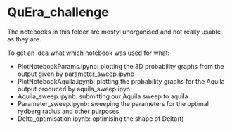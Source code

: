 # QuEra_challenge


The notebooks in this folder are mostyl unorganised and not really usable as they are.


To get an idea what which notebook was used for what:
* PlotNotebookParams.ipynb: plotting the 3D probability graphs from the output given by parameter_sweep.ipynb
* PlotNotebookAquila.ipynb: plotting the probability graphs for the Aquila output produced by aquila_sweep.ipyn
* Aquila_sweep.ipynb: submitting our Aquila sweep to aquila
* Parameter_sweep.ipynb: sweeping the parameters for the optimal rydberg radius and other purposes
* Delta_optimisation.ipynb: optimising the shape of Delta(t)



